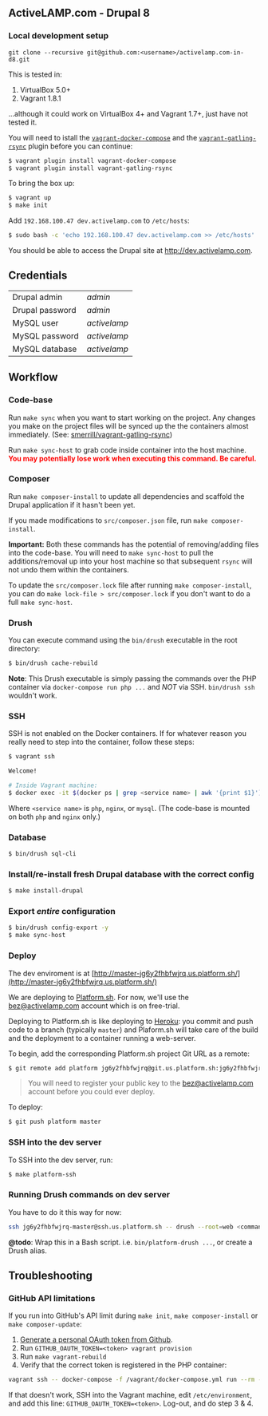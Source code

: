 ## ActiveLAMP.com - Drupal 8

### Local development setup

`git clone --recursive git@github.com:<username>/activelamp.com-in-d8.git`

This is tested in:

1. VirtualBox 5.0+
2. Vagrant 1.8.1

...although it could work on VirtualBox 4+ and Vagrant 1.7+, just have not tested it.

You will need to istall the [`vagrant-docker-compose`](https://github.com/leighmcculloch/vagrant-docker-compose) and the [`vagrant-gatling-rsync`](https://github.com/smerrill/vagrant-gatling-rsync) plugin before you can continue:

```bash
$ vagrant plugin install vagrant-docker-compose
$ vagrant plugin install vagrant-gatling-rsync
```

To bring the box up:

```bash
$ vagrant up
$ make init
```


Add `192.168.100.47 dev.activelamp.com` to `/etc/hosts`:

```bash
$ sudo bash -c 'echo 192.168.100.47 dev.activelamp.com >> /etc/hosts'
```

You should be able to access the Drupal site at http://dev.activelamp.com.

## Credentials

|          |          |
| -------- | -------- |
| Drupal admin    | _admin_    |
| Drupal password    | _admin_    |
| MySQL user    | _activelamp_    |
| MySQL password    | _activelamp_    |
| MySQL database    | _activelamp_    |



## Workflow

### Code-base

Run `make sync` when you want to start working on the project. Any changes you make on the project files will be synced up the the containers almost immediately. (See: [smerrill/vagrant-gatling-rsync](https://github.com/smerrill/vagrant-gatling-rsync))

Run `make sync-host` to grab code inside container into the host machine. <strong style="color: red;">You may potentially lose work when executing this command. Be careful.</strong>

### Composer

Run `make composer-install` to update all dependencies and scaffold the Drupal application if it hasn't been yet.

If you made modifications to `src/composer.json` file, run `make composer-install`.

__Important:__ Both these commands has the potential of removing/adding files into the code-base. You will need to `make sync-host` to pull the additions/removal up into your host machine so that subsequent `rsync` will not undo them within the containers.

To update the `src/composer.lock` file after running `make composer-install`, you can do `make lock-file > src/composer.lock` if you don't want to do a full `make sync-host`.

### Drush

You can execute command using the `bin/drush` executable in the root directory:

```bash
$ bin/drush cache-rebuild
```

__Note__: This Drush executable is simply passing the commands over the PHP container via `docker-compose run php ...` and _NOT_ via SSH. `bin/drush ssh` wouldn't work.

### SSH

SSH is not enabled on the Docker containers. If for whatever reason you really need to step into the container, follow these steps:

```bash
$ vagrant ssh

Welcome!

# Inside Vagrant machine:
$ docker exec -it $(docker ps | grep <service name> | awk '{print $1}') /bin/bash
```

Where `<service name>` is `php`, `nginx`, or `mysql`. (The code-base is mounted on both `php` and `nginx` only.)

### Database

```bash
$ bin/drush sql-cli
```

### Install/re-install fresh Drupal database with the correct config

```bash
$ make install-drupal
```

### Export _entire_ configuration

```bash
$ bin/drush config-export -y
$ make sync-host

```

### Deploy

The dev enviroment is at [http://master-jg6y2fhbfwjrq.us.platform.sh/](http://master-jg6y2fhbfwjrq.us.platform.sh/)

We are deploying to [Platform.sh](https://platform.sh/). For now, we'll use the bez@activelamp.com account which is on free-trial.

Deploying to Platform.sh is like deploying to [Heroku](heroku.com): you commit and push code to a branch (typically `master`) and Plaform.sh will take care of the build and the deployment to a container running a web-server.

To begin, add the corresponding Platform.sh project Git URL as a remote:

```sh
$ git remote add platform jg6y2fhbfwjrq@git.us.platform.sh:jg6y2fhbfwjrq.git
```
> You will need to register your public key to the bez@activelamp.com account before you could ever deploy.

To deploy:

```sh
$ git push platform master
```

### SSH into the dev server

To SSH into the dev server, run:

```sh
$ make platform-ssh
```

### Running Drush commands on dev server

You have to do it this way for now:
```sh
ssh jg6y2fhbfwjrq-master@ssh.us.platform.sh -- drush --root=web <command> [args...]
```

**@todo**: Wrap this in a Bash script. i.e. `bin/platform-drush ...`, or create a Drush alias.


## Troubleshooting

### GitHub API limitations

If you run into GitHub's API limit during `make init`, `make composer-install` or `make composer-update`:

1. [Generate a personal OAuth token from Github](https://github.com/settings/tokens/new).
2. Run `GITHUB_OAUTH_TOKEN=<token> vagrant provision`
3. Run `make vagrant-rebuild`
4. Verify that the correct token is registered in the PHP container:

```bash
vagrant ssh -- docker-compose -f /vagrant/docker-compose.yml run --rm --no-deps  php cat /root/.composer/auth.json
```

If that doesn't work, SSH into the Vagrant machine, edit `/etc/environment`, and add this line: `GITHUB_OAUTH_TOKEN=<token>`. Log-out, and do step 3 & 4.

